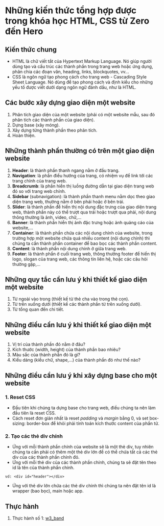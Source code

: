 # Những kiến thức tổng hợp được trong khóa học **HTML, CSS từ Zero đến Hero**

## Kiến thức chung
- HTML là chữ viết tắt của Hypertext Markup Language. Nó giúp người dùng tạo và cấu trúc các thành phần trong trang web hoặc ứng dụng, phân chia các đoạn văn, heading, links, blockquotes, vv...
- CSS là ngôn ngữ tạo phong cách cho trang web - Cascading Style Sheet Language. Nó dùng để tạo phong cách và định kiểu cho những yếu tố được viết dưới dạng ngôn ngữ đánh dấu, như là HTML.

## Các bước xây dựng giao diện một website
1. Phân tích giao diện của một website (phải có một website mẫu, sau đó phân tích các thành phần của giao diện).
2. Dựng base (xây móng).
3. Xây dựng từng thành phần theo phân tích.
4. Hoàn thiện.

## Những thành phần thường có trên một giao diện website
1. **Header**: là thành phần thanh ngang nằm ở đầu trang.
2. **Navigation**: là phần điều hướng của trang, có nhiệm vụ để link tới các trang chính của trang web.
3. **Breadcrumb**: là phần hiển thị luồng đường dẫn tại giao diện trang web đó so với trang web chính.
4. **Sidebar** (subnavigation): là thành phần thanh menu nằm dọc theo giao diện trang web, thường nằm ở bên phái hoặc ở bên trái.
5. **Slider**: là thành phần để hiển thị nội dung đặc trưng của giao diện trang web, thành phần này có thể trượt qua trái hoặc trượt qua phải, nội dung thông thường là ảnh, video, chữ,...
6. **Banner**: là thành phần hiển thị ảnh đặc trưng hoặc ảnh quảng cáo của website,...
7. **Container**: là thành phần chứa các nội dung chính của website, trong trường hợp một website chứa quá nhiều content (nội dung chính) thì chúng ta cần thành phần container để bao bọc các thành phần content.
8. **Content**: là thành phần nội dung chính ở giữa trang web.
9. **Footer**: là thành phần ở cuối trang web, thông thường footer để hiển thị logo, slogan của trang web, các thông tin liên hệ, hoặc các câu hỏi thường gặp,...

## Những quy tắc cần lưu ý khi thiết kế giao diện một website
1. Từ ngoài vào trong (thiết kế từ thẻ cha vào trong thẻ con).
2. Từ trên xuống dưới (thiết kế các thành phần từ trên xuống dưới).
3. Từ tổng quan đến chi tiết.

## Những điều cần lưu ý khi thiết kế giao diện một website
1. Vị trí của thành phần đó nằm ở đâu?
2. Kích thước (width, height) của thành phần bao nhiêu?
3. Màu sắc của thành phần đó là gì?
4. Kiểu dáng (kiểu chữ, shape,...) của thành phần đó như thế nào?

## Những điều cần lưu ý khi xây dựng base cho một website

### 1. Reset CSS
- Đầu tiên khi chúng ta dựng base cho trang web, điều chúng ta nên làm đầu tiên là reset CSS.
- Cách reset đơn giản nhất là reset *padding* và *margin* bằng 0, và set box-sizing: border-box để khỏi phải tính toán kích thước content của phần tử.

### 2. Tạo các thẻ div chính
- Ứng với mỗi thành phần chính của website sẽ là một thẻ div, tuy nhiên chúng ta cần phải có thêm một thẻ div lớn để có thể chứa tất cả các thẻ div của các thành phần chính đó.
- Ứng với mỗi thẻ div của các thành phần chính, chúng ta sẽ đặt tên theo id là tên của thành phần chính.
```
vd: <div id="header"></div>
```
- Ứng với thẻ div lớn chứa các thẻ div chính thì chúng ta nên đặt tên id là wrapper (bao bọc), main hoặc app.

## Thực hành 
1. Thực hành số 1: [w3_band](https://www.w3schools.com/w3css/tryw3css_templates_band.htm)